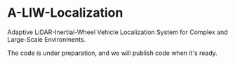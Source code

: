 # A-LIW-Localization
Adaptive LiDAR-Inertial-Wheel Vehicle Localization System for Complex and Large-Scale Environments.



The code is under preparation, and we will publish code when it's ready.
